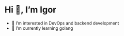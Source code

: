 # Hi 👋, I’m Igor

- 👀 I’m interested in DevOps and backend development
- 🌱 I’m currently learning golang
